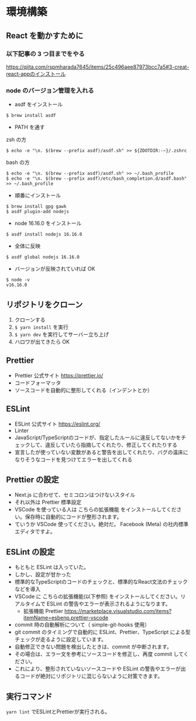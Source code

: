 # 環境構築

## React を動かすために

### 以下記事の 3 つ目までをやる

https://qiita.com/rspmharada7645/items/25c496aee87973bcc7a5#3-creat-react-appのインストール

### node のバージョン管理を入れる

- asdf をインストール

```
$ brew install asdf
```

- PATH を通す

zsh の方

```
$ echo -e "\n. $(brew --prefix asdf)/asdf.sh" >> ${ZDOTDIR:-~}/.zshrc
```

bash の方

```
$ echo -e "\n. $(brew --prefix asdf)/asdf.sh" >> ~/.bash_profile
$ echo -e "\n. $(brew --prefix asdf)/etc/bash_completion.d/asdf.bash" >> ~/.bash_profile
```

- 順番にインストール

```
$ brew install gpg gawk
$ asdf plugin-add nodejs
```

- node 16.16.0 をインストール

```
$ asdf install nodejs 16.16.0
```

- 全体に反映

```
$ asdf global nodejs 16.16.0
```

- バージョンが反映されていれば OK

```
$ node -v
v16.16.0
```

## リポジトリをクローン

1. クローンする
2. `$ yarn install` を実行
3. `$ yarn dev` を実行してサーバー立ち上げ
4. ハロワが出てきたら OK

## Prettier
- Prettier 公式サイト https://prettier.io/
- コードフォーマッタ
- ソースコードを自動的に整形してくれる（インデントとか）

## ESLint
- ESLint 公式サイト https://eslint.org/
- Linter
- JavaScript/TypeScriptのコードが、指定したルールに違反してないかをチェックして、違反していたら指摘してくれたり、修正してくれたりする
- 宣言したが使っていない変数があると警告を出してくれたり、バグの温床になりそうなコードを見つけてエラーを出してくれる

## Prettier の設定
- Next.js に合わせて、セミコロンはつけないスタイル
- それ以外は Prettier 標準設定
- VSCode を使っている人は こちらの拡張機能 をインストールしてください。保存時に自動的にコードが整形されます。
- ていうか VSCode 使ってください。絶対だ。 Facebook (Meta) の社内標準エディタですよ。

## ESLint の設定
- もともと ESLint は入っていた。
- しかし、設定が甘かった
- 標準的なTypeScriptのコードのチェックと、標準的なReact文法のチェックなどを導入
- VSCode に こちらの拡張機能(以下参照) をインストールしてください。リアルタイムで ESLint の警告やエラーが表示されるようになります。
  - 拡張機能 Prettier
    https://marketplace.visualstudio.com/items?itemName=esbenp.prettier-vscode
- commit 時の自動解析について（ simple-git-hooks 使用）
- git commit のタイミングで自動的に ESLint、Prettier、TypeScript による型チェックが走るように設定しています。
- 自動修正できない問題を検出したときは、commit が中断されます。
- その場合は、エラー文を参考にソースコードを修正し、再度 commit してください。
- これにより、整形されていないソースコードや ESLint の警告やエラーが出るコードが絶対にリポジトリに混じらないように対策できます。

## 実行コマンド
`yarn lint` でESLintとPrettierが実行される。
